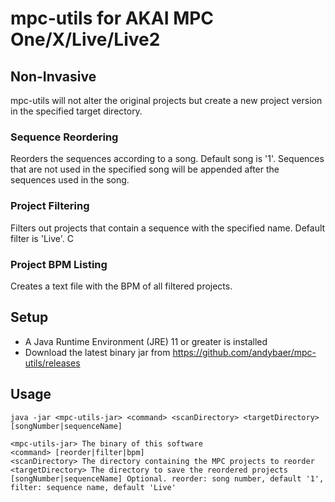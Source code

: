 # mpc-utils for AKAI MPC One/X/Live/Live2

## Non-Invasive

mpc-utils will not alter the original projects but create a new project version in the specified target directory.

### Sequence Reordering

Reorders the sequences according to a song. Default song is '1'. Sequences that are not used in the specified song will
be appended after the sequences used in the song.

### Project Filtering

Filters out projects that contain a sequence with the specified name. Default filter is 'Live'. C

### Project BPM Listing

Creates a text file with the BPM of all filtered projects.

## Setup

- A Java Runtime Environment (JRE) 11 or greater is installed
- Download the latest binary jar from https://github.com/andybaer/mpc-utils/releases

## Usage

    java -jar <mpc-utils-jar> <command> <scanDirectory> <targetDirectory> [songNumber|sequenceName]

    <mpc-utils-jar> The binary of this software
    <command> [reorder|filter|bpm]
    <scanDirectory> The directory containing the MPC projects to reorder
    <targetDirectory> The directory to save the reordered projects
    [songNumber|sequenceName] Optional. reorder: song number, default '1', filter: sequence name, default 'Live'